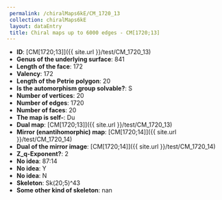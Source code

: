 ```yaml
--- 
 permalink: /chiralMaps6kE/CM_1720_13 
 collection: chiralMaps6kE
 layout: dataEntry
 title: Chiral maps up to 6000 edges - CM[1720;13]
---
```


- **ID**: [CM[1720;13]]({{ site.url }}/test/CM_1720_13)
- **Genus of the underlying surface**: 841
- **Length of the face**: 172
- **Valency**: 172
- **Length of the Petrie polygon**: 20
- **Is the automorphism group solvable?**: S
- **Number of vertices**: 20
- **Number of edges**: 1720
- **Number of faces**: 20
- **The map is self-**: Du
- **Dual map**: [CM[1720;13]]({{ site.url }}/test/CM_1720_13)
- **Mirror (enantihomorphic) map**: [CM[1720;14]]({{ site.url }}/test/CM_1720_14)
- **Dual of the mirror image**: [CM[1720;14]]({{ site.url }}/test/CM_1720_14)
- **Z_q-Exponent?**: 2
- **No idea**:  87:14
- **No idea**: Y
- **No idea**: N
- **Skeleton**: Sk(20;5)^43
- **Some other kind of skeleton**: nan
